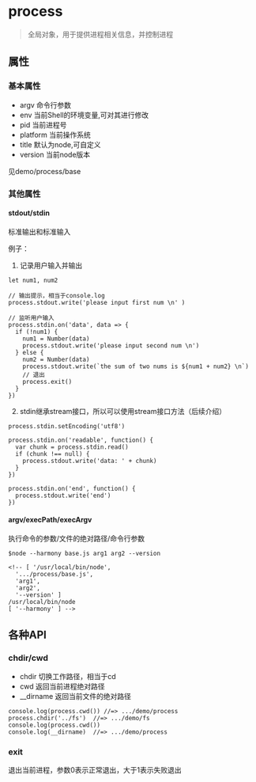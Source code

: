# process
> 全局对象，用于提供进程相关信息，并控制进程

## 属性

### 基本属性
- argv 命令行参数
- env 当前Shell的环境变量,可对其进行修改
- pid 当前进程号
- platform 当前操作系统
- title 默认为node,可自定义
- version 当前node版本

见demo/process/base

### 其他属性
#### stdout/stdin
标准输出和标准输入

例子：
1. 记录用户输入并输出

```
let num1, num2

// 输出提示，相当于console.log
process.stdout.write('please input first num \n' )

// 监听用户输入
process.stdin.on('data', data => {
  if (!num1) {
    num1 = Number(data)
    process.stdout.write('please input second num \n')
  } else {
    num2 = Number(data)
    process.stdout.write(`the sum of two nums is ${num1 + num2} \n`)
    // 退出
    process.exit()
  }
})
```

2. stdin继承stream接口，所以可以使用stream接口方法（后续介绍）

```
process.stdin.setEncoding('utf8')

process.stdin.on('readable', function() {
  var chunk = process.stdin.read()
  if (chunk !== null) {
    process.stdout.write('data: ' + chunk)
  }
})

process.stdin.on('end', function() {
  process.stdout.write('end')
})
```

#### argv/execPath/execArgv
执行命令的参数/文件的绝对路径/命令行参数

```
$node --harmony base.js arg1 arg2 --version

<!-- [ '/usr/local/bin/node',
  '.../process/base.js',
  'arg1',
  'arg2',
  '--version' ]
/usr/local/bin/node
[ '--harmony' ] -->
```

## 各种API
### chdir/cwd
- chdir 切换工作路径，相当于cd
- cwd 返回当前进程绝对路径
- __dirname 返回当前文件的绝对路径

```
console.log(process.cwd()) //=> .../demo/process
process.chdir('../fs')  //=> .../demo/fs
console.log(process.cwd())
console.log(__dirname)  //=> .../demo/process
```

### exit
退出当前进程，参数0表示正常退出，大于1表示失败退出
